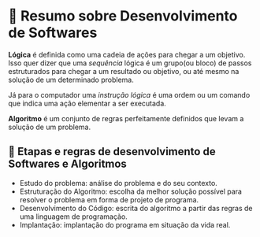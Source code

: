 <h1>💠  Resumo sobre Desenvolvimento de Softwares</h1>


**Lógica** é definida como uma cadeia de ações para chegar a um objetivo.  Isso quer dizer que uma *sequência* lógica é um grupo(ou bloco) de passos estruturados para chegar a um resultado ou objetivo, ou até mesmo na solução de um determinado problema. 

Já para o computador uma *instrução lógica* é uma ordem ou um comando que indica uma ação elementar a ser executada.

**Algoritmo** é um conjunto de regras perfeitamente definidos que levam a solução de um problema.

<h2>🎯  Etapas e regras de desenvolvimento de Softwares e Algoritmos</h2>
<ul>
<li>Estudo do problema: análise do problema e do seu contexto.</li>
<li>Estruturação do Algoritmo: escolha da melhor solução possível para resolver o problema em forma de projeto de programa.</li>
<li>Desenvolvimento do Código: escrita do algoritmo a partir das regras de uma linguagem de programação.</li>
<li>Implantação: implantação do programa em situação da vida real.</li>
</ul>
